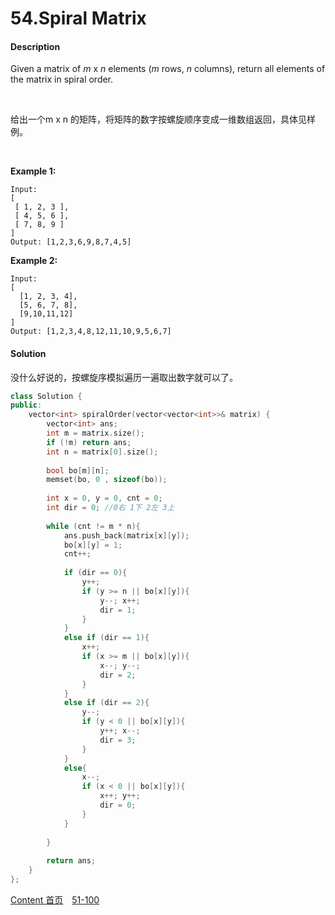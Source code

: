 # 54.Spiral Matrix

#### Description

Given a matrix of *m* x *n* elements (*m* rows, *n* columns), return all elements of the matrix in spiral order.

<br>

给出一个m x n 的矩阵，将矩阵的数字按螺旋顺序变成一维数组返回，具体见样例。

<br>

**Example 1:**

```
Input:
[
 [ 1, 2, 3 ],
 [ 4, 5, 6 ],
 [ 7, 8, 9 ]
]
Output: [1,2,3,6,9,8,7,4,5]
```

**Example 2:**

```
Input:
[
  [1, 2, 3, 4],
  [5, 6, 7, 8],
  [9,10,11,12]
]
Output: [1,2,3,4,8,12,11,10,9,5,6,7]
```



#### Solution

没什么好说的，按螺旋序模拟遍历一遍取出数字就可以了。

```c++
class Solution {
public:
    vector<int> spiralOrder(vector<vector<int>>& matrix) {
        vector<int> ans;
        int m = matrix.size();
        if (!m) return ans;
        int n = matrix[0].size();
        
        bool bo[m][n];
        memset(bo, 0 , sizeof(bo));
        
        int x = 0, y = 0, cnt = 0;
        int dir = 0; //0右 1下 2左 3上
        
        while (cnt != m * n){
            ans.push_back(matrix[x][y]);
            bo[x][y] = 1;
            cnt++;
            
            if (dir == 0){
                y++;
                if (y >= n || bo[x][y]){
                    y--; x++;
                    dir = 1;
                }
            }
            else if (dir == 1){
                x++;
                if (x >= m || bo[x][y]){
                    x--; y--;
                    dir = 2;
                }
            }
            else if (dir == 2){
                y--;
                if (y < 0 || bo[x][y]){
                    y++; x--;
                    dir = 3;
                }
            }
            else{
                x--;
                if (x < 0 || bo[x][y]){
                    x++; y++;
                    dir = 0;
                }
            }
        
        }
        
        return ans;
    }
};
```



[Content   首页](../README.md)&emsp;[51-100](../51-100.md)

